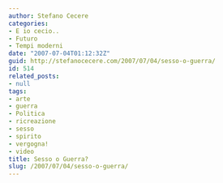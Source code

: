 ```yaml
---
author: Stefano Cecere
categories:
- E io cecio..
- Futuro
- Tempi moderni
date: "2007-07-04T01:12:32Z"
guid: http://stefanocecere.com/2007/07/04/sesso-o-guerra/
id: 514
related_posts:
- null
tags:
- arte
- guerra
- Politica
- ricreazione
- sesso
- spirito
- vergogna!
- video
title: Sesso o Guerra?
slug: /2007/07/04/sesso-o-guerra/
---
```


